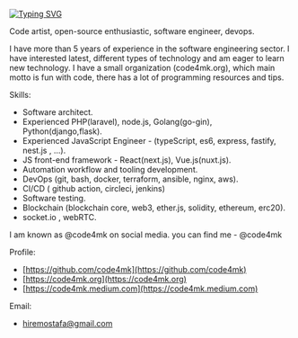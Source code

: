 [![Typing SVG](https://readme-typing-svg.herokuapp.com?lines=code+artist+%2C+devops;software+engineer)](https://git.io/typing-svg)

Code artist, open-source enthusiastic, software engineer, devops.


I have more than 5 years of experience in the software engineering sector. I have interested latest, different types of technology and am eager to learn new technology. I have a small organization (code4mk.org), which main motto is fun with code, there has a lot of programming resources and tips.

Skills:
- Software architect.
- Experienced PHP(laravel), node.js, Golang(go-gin), Python(django,flask).
- Experienced JavaScript Engineer - (typeScript, es6, express, fastify, nest.js , ...).
- JS front-end framework - React(next.js), Vue.js(nuxt.js).
- Automation workflow and tooling development.
- DevOps (git, bash, docker, terraform, ansible, nginx, aws).
- CI/CD ( github action, circleci, jenkins)
- Software testing.
- Blockchain (blockchain core, web3, ether.js, solidity, ethereum, erc20).
- socket.io , webRTC. 


I am known as @code4mk on social media. you can find me -  @code4mk

Profile:
- [https://github.com/code4mk](https://github.com/code4mk)
- [https://code4mk.org](https://code4mk.org)
- [https://code4mk.medium.com](https://code4mk.medium.com)

Email:
- hiremostafa@gmail.com
